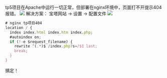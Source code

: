 tp5项目在Apache中运行一切正常，但部署在nginx环境中，页面打不开提示404报错。
![](https://cdn.nlark.com/yuque/0/2021/png/2779910/1628825878350-2c05c122-6a92-411a-93bd-0104bec019d0.png#clientId=u927d6409-2969-4&from=paste&id=u85348c3c&originHeight=610&originWidth=918&originalType=url&ratio=1&rotation=0&showTitle=false&status=done&style=none&taskId=u5d02c464-565f-40c0-a9d2-c7d3745e2c6&title=)
解决方案：
宝塔网站 -> 设置 -> 配置文件
![](https://cdn.nlark.com/yuque/0/2021/png/2779910/1628825879135-e987216e-c138-4689-a669-940ce81c69a9.png#clientId=u927d6409-2969-4&from=paste&id=u782534a3&originHeight=598&originWidth=741&originalType=url&ratio=1&rotation=0&showTitle=false&status=done&style=none&taskId=ue6cc0675-2673-4ceb-80d5-d98817c3f21&title=)
```javascript
# nginx tp项目404
location / {
  index index.html index.htm index.php;
  #autoindex on;
  if (!-e $request_filename) {
    rewrite ^(.*)$ /index.php?s=/$1 last;
    break;
  }
}
```
搞定！
